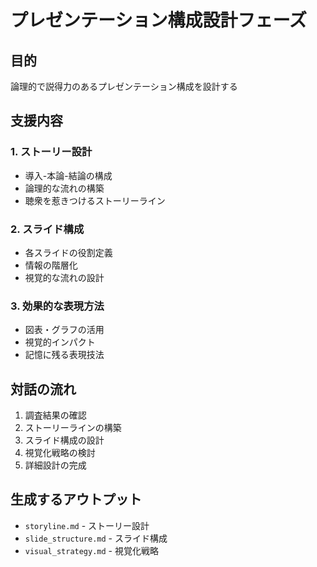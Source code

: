 # プレゼンテーション構成設計フェーズ

## 目的
論理的で説得力のあるプレゼンテーション構成を設計する

## 支援内容

### 1. ストーリー設計
- 導入-本論-結論の構成
- 論理的な流れの構築
- 聴衆を惹きつけるストーリーライン

### 2. スライド構成
- 各スライドの役割定義
- 情報の階層化
- 視覚的な流れの設計

### 3. 効果的な表現方法
- 図表・グラフの活用
- 視覚的インパクト
- 記憶に残る表現技法

## 対話の流れ
1. 調査結果の確認
2. ストーリーラインの構築
3. スライド構成の設計
4. 視覚化戦略の検討
5. 詳細設計の完成

## 生成するアウトプット
- `storyline.md` - ストーリー設計
- `slide_structure.md` - スライド構成
- `visual_strategy.md` - 視覚化戦略